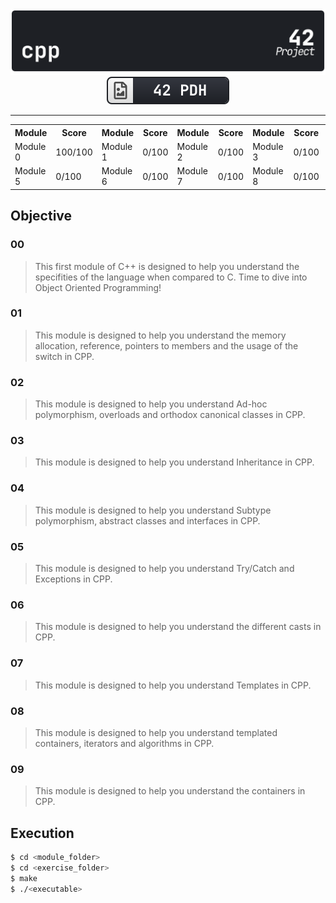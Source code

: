 <div align=center>
	<img src=https://github.com/gawbsouza/42-pdh/blob/main/dark/cpp_dark.svg>
	<br>
	<a href=https://github.com/gawbsouza/42-pdh><img src=https://github.com/gawbsouza/42-pdh/blob/main/badge/42pdh_badge.svg></a>
</div>

---
<table align=center>
	<tr>
		<th style=font-weight:bold>Module</th>
		<th style=font-weight:bold>Score</th>
		<th style=font-weight:bold>Module</th>
		<th style=font-weight:bold>Score</th>
		<th style=font-weight:bold>Module</th>
		<th style=font-weight:bold>Score</th>
		<th style=font-weight:bold>Module</th>
		<th style=font-weight:bold>Score</th>
		<th style=font-weight:bold>Module</th>
		<th style=font-weight:bold>Score</th>
	</tr>
	<tr>
		<td>Module 0</td>
		<td>100/100</td>
		<td>Module 1</td>
		<td>0/100</td>
		<td>Module 2</td>
		<td>0/100</td>
		<td>Module 3</td>
		<td>0/100</td>
		<td>Module 4</td>
		<td>0/100</td>
	</tr>
	<tr>
		<td>Module 5</td>
		<td>0/100</td>
		<td>Module 6</td>
		<td>0/100</td>
		<td>Module 7</td>
		<td>0/100</td>
		<td>Module 8</td>
		<td>0/100</td>
		<td>Module 9</td>
		<td>0/100</td>
	</tr>
</table>

## Objective

### 00

> This first module of C++ is designed to help you understand the specifities of the language when compared to C. Time to dive into Object Oriented Programming!

### 01

> This module is designed to help you understand the memory allocation, reference, pointers to members and the usage of the switch in CPP.

### 02

> This module is designed to help you understand Ad-hoc polymorphism, overloads and orthodox canonical classes in CPP.

### 03

> This module is designed to help you understand Inheritance in CPP.

### 04

> This module is designed to help you understand Subtype polymorphism, abstract classes and interfaces in CPP.

### 05

> This module is designed to help you understand Try/Catch and Exceptions in CPP.

### 06

> This module is designed to help you understand the different casts in CPP.

### 07

> This module is designed to help you understand Templates in CPP.

### 08

> This module is designed to help you understand templated containers, iterators and algorithms in CPP.

### 09

> This module is designed to help you understand the containers in CPP.


## Execution

```sh
$ cd <module_folder>
$ cd <exercise_folder>
$ make
$ ./<executable>
```
